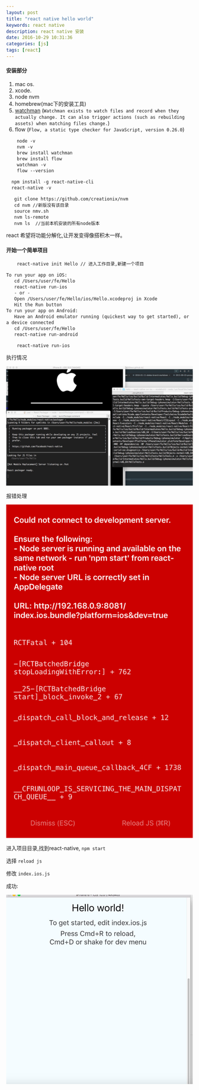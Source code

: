 ```yaml
---
layout: post
title: "react native hello world"
keywords: react native
description: react native 安装
date: 2016-10-29 10:31:36
categories: [js]
tags: [react]
---
```


#### 安装部分

1. mac os.
2. xcode.
3. node nvm 
4. homebrew(mac下的安装工具)
5. [watchman](https://github.com/facebook/watchman#watchman) (`Watchman exists to watch files and record when they actually change. It can also trigger actions (such as rebuilding assets) when matching files change.`)
6. flow (`Flow, a static type checker for JavaScript, version 0.26.0`)

```text
    node -v
    nvm -v
    brew install watchman
    brew install flow
    watchman -v
    flow --version
```

```text
  npm install -g react-native-cli  
  react-native -v
```

```text
   git clone https://github.com/creationix/nvm
   cd nvm //新版没有该目录
   source nmv.sh
   nvm ls-remote
   nvm ls  //当前本机安装的所有node版本
```

react 希望将功能分解化,让开发变得像搭积木一样。

#### 开始一个简单项目

```text
    react-native init Hello // 进入工作目录,新建一个项目
```

```text
To run your app on iOS:
   cd /Users/user/fe/Hello
   react-native run-ios
   - or -
   Open /Users/user/fe/Hello/ios/Hello.xcodeproj in Xcode
   Hit the Run button
To run your app on Android:
   Have an Android emulator running (quickest way to get started), or a device connected
   cd /Users/user/fe/Hello
   react-native run-android
```


```text
    react-native run-ios
```

执行情况

 ![执行情况](/assets/img/hellowrold.png)
 
 报错处理
 
 ![报错处理](/assets/img/run-error.png)
 
 进入项目目录,找到react-native, `npm start`
 
 选择 `reload js`
 
 修改 `index.ios.js` 
 
 
 成功:
 
 ![成功](/assets/img/hello-success.png)
 
 
  
  

 
 
 
 

  